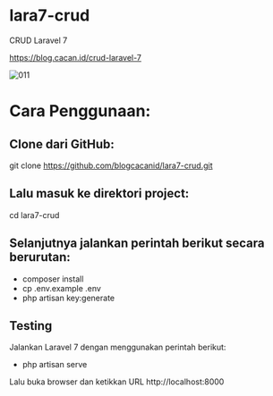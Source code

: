 # lara7-crud
CRUD Laravel 7

https://blog.cacan.id/crud-laravel-7

![011](https://user-images.githubusercontent.com/51890752/82360728-015bed00-9a34-11ea-88e7-f7cb899fdb8e.jpg)

# Cara Penggunaan:

## Clone dari GitHub:
git clone https://github.com/blogcacanid/lara7-crud.git

## Lalu masuk ke direktori project:
cd lara7-crud

## Selanjutnya jalankan perintah berikut secara berurutan:
- composer install
- cp .env.example .env
- php artisan key:generate

## Testing
Jalankan Laravel 7 dengan menggunakan perintah berikut:
- php artisan serve

Lalu buka browser dan ketikkan URL http://localhost:8000


